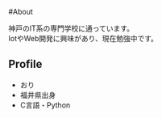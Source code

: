 #About

神戸のIT系の専門学校に通っています。  
IotやWeb開発に興味があり、現在勉強中です。  

## Profile

- おり  
- 福井県出身  
- C言語・Python  
